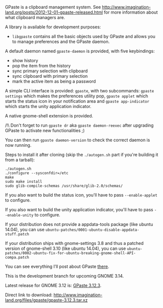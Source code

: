 GPaste is a clipboard management system.
See <http://www.imagination-land.org/posts/2012-12-01-gpaste-released.html> for more information about what clipboard
managers are.

A library is available for development purposes:

* `libgpaste` contains all the basic objects used by GPaste and allows you to manage preferences and the GPaste daemon.

A default daemon named `gpaste-daemon` is provided, with five keybindings:

* show history
* pop the item from the history
* sync primary selection with clipboard
* sync clipboard with primary selection
* mark the active item as being a password

A simple CLI interface is provided: `gpaste`, with two subcommands: `gpaste settings` which makes the preferences
utility pop, `gpaste applet` which starts the status icon in your notification area and `gpaste app-indicator` which
starts the unity application indicator.

A native gnome-shell extension is provided.

/!\ Don't forget to run `gpaste dr` aka `gpaste daemon-reexec` after upgrading GPaste to activate new functionalities ;)

You can then run `gpaste daemon-version` to check the correct daemon is now running.

Steps to install it after cloning (skip the `./autogen.sh` part if you're building it from a tarball):

    ./autogen.sh
    ./configure --sysconfdir=/etc
    make
    sudo make install
    sudo glib-compile-schemas /usr/share/glib-2.0/schemas/

If you also want to build the status icon, you'll have to pass `--enable-applet` to configure.

If you also want to build the unity application indicator, you'll have to pass `--enable-unity` to configure.

If your distribution does not provide a appdata-tools package (like ubuntu 14.04), you can use `ubuntu-patches/0001-ubuntu-disable-appdata-stuff.patch`

If your distribution ships with gnome-settings 3.8 and thus a patched version of gnome-shell 3.10 (like ubuntu 14.04), you can use `ubuntu-patches/0002-ubuntu-fix-for-ubuntu-breaking-gnome-shell-API-compa.patch`

You can see everything I'll post about GPaste [there](http://www.imagination-land.org/tags/GPaste.html).

This is the development branch for upcoming GNOME 3.14.

Latest release for GNOME 3.12 is: [GPaste 3.12.3](http://www.imagination-land.org/posts/2014-09-25-gpaste-3.12.3-released.html).

Direct link to download: <http://www.imagination-land.org/files/gpaste/gpaste-3.12.3.tar.xz>
